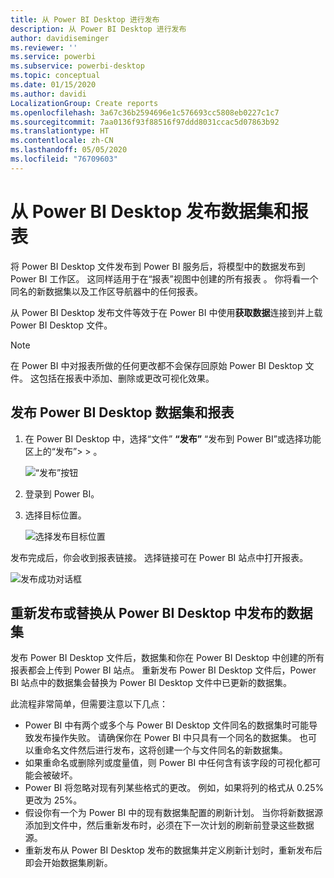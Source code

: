 ```yaml
---
title: 从 Power BI Desktop 进行发布
description: 从 Power BI Desktop 进行发布
author: davidiseminger
ms.reviewer: ''
ms.service: powerbi
ms.subservice: powerbi-desktop
ms.topic: conceptual
ms.date: 01/15/2020
ms.author: davidi
LocalizationGroup: Create reports
ms.openlocfilehash: 3a67c36b2594696e1c576693cc5808eb0227c1c7
ms.sourcegitcommit: 7aa0136f93f88516f97ddd8031ccac5d07863b92
ms.translationtype: HT
ms.contentlocale: zh-CN
ms.lasthandoff: 05/05/2020
ms.locfileid: "76709603"
---
```

# <a name="publish-datasets-and-reports-from-power-bi-desktop"></a>从 Power BI Desktop 发布数据集和报表
将 Power BI Desktop 文件发布到 Power BI 服务后，将模型中的数据发布到 Power BI 工作区。 这同样适用于在“报表”视图中创建的所有报表  。 你将看一个同名的新数据集以及工作区导航器中的任何报表。

从 Power BI Desktop 发布文件等效于在 Power BI 中使用**获取数据**连接到并上载 Power BI Desktop 文件。

> [!NOTE]
> 在 Power BI 中对报表所做的任何更改都不会保存回原始 Power BI Desktop 文件。 这包括在报表中添加、删除或更改可视化效果。
> 
> 

## <a name="to-publish-a-power-bi-desktop-dataset-and-reports"></a>发布 Power BI Desktop 数据集和报表
1. 在 Power BI Desktop 中，选择“文件” **“发布”** “发布到 Power BI”或选择功能区上的“发布”\>  \>   。  

   ![“发布”按钮](media/desktop-upload-desktop-files/pbid_publish_publishbutton.png)

2. 登录到 Power BI。
3. 选择目标位置。

   ![选择发布目标位置](media/desktop-upload-desktop-files/pbid_publish_select_destination.png)

发布完成后，你会收到报表链接。 选择链接可在 Power BI 站点中打开报表。

![发布成功对话框](media/desktop-upload-desktop-files/pbid_publish_success.png)

## <a name="republish-or-replace-a-dataset-published-from-power-bi-desktop"></a>重新发布或替换从 Power BI Desktop 中发布的数据集
发布 Power BI Desktop 文件后，数据集和你在 Power BI Desktop 中创建的所有报表都会上传到 Power BI 站点。 重新发布 Power BI Desktop 文件后，Power BI 站点中的数据集会替换为 Power BI Desktop 文件中已更新的数据集。

此流程非常简单，但需要注意以下几点：

* Power BI 中有两个或多个与 Power BI Desktop 文件同名的数据集时可能导致发布操作失败。 请确保你在 Power BI 中只具有一个同名的数据集。 也可以重命名文件然后进行发布，这将创建一个与文件同名的新数据集。
* 如果重命名或删除列或度量值，则 Power BI 中任何含有该字段的可视化都可能会被破坏。 
* Power BI 将忽略对现有列某些格式的更改。 例如，如果将列的格式从 0.25% 更改为 25%。
* 假设你有一个为 Power BI 中的现有数据集配置的刷新计划。 当你将新数据源添加到文件中，然后重新发布时，必须在下一次计划的刷新前登录这些数据源。
* 重新发布从 Power BI Desktop 发布的数据集并定义刷新计划时，重新发布后即会开始数据集刷新。 


